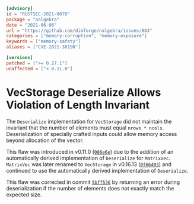 ```toml
[advisory]
id = "RUSTSEC-2021-0070"
package = "nalgebra"
date = "2021-06-06"
url = "https://github.com/dimforge/nalgebra/issues/883"
categories = ["memory-corruption", "memory-exposure"]
keywords = ["memory-safety"]
aliases = ["CVE-2021-38190"]

[versions]
patched = [">= 0.27.1"]
unaffected = ["< 0.11.0"]
```

# VecStorage Deserialize Allows Violation of Length Invariant

The `Deserialize` implementation for `VecStorage` did not maintain the invariant that the number of elements must equal `nrows * ncols`. Deserialization of specially crafted inputs could allow memory access beyond allocation of the vector.

This flaw was introduced in v0.11.0 ([`086e6e`](https://github.com/dimforge/nalgebra/commit/086e6e719f53fecba6dadad2e953a487976387f5)) due to the addition of an automatically derived implementation of `Deserialize` for `MatrixVec`. `MatrixVec` was later renamed to `VecStorage` in v0.16.13 ([`0f66403`](https://github.com/dimforge/nalgebra/commit/0f66403cbbe9eeac15cedd8a906c0d6a3d8841f2)) and continued to use the automatically derived implementation of `Deserialize`.

This flaw was corrected in commit [`5bff536`](https://github.com/dimforge/nalgebra/commit/5bff5368bf38ddfa31416e4ae9897b163031a513) by returning an error during deserialization if the number of elements does not exactly match the expected size.
